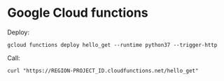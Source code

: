 # Google Cloud functions
Deploy:
```
gcloud functions deploy hello_get --runtime python37 --trigger-http
```

Call:
```
curl "https://REGION-PROJECT_ID.cloudfunctions.net/hello_get" 
```
